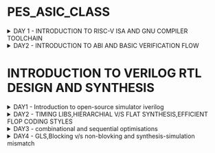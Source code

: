 # PES_ASIC_CLASS
<details>
<summary>DAY 1 - INTRODUCTION TO RISC-V ISA AND GNU COMPILER TOOLCHAIN</summary>
<br>

### LAB1 - c program to compute sum 1 to N
![image](https://github.com/kushal2710/pes_asic_class/assets/115935208/5773fe42-28bb-4e42-9b0f-832bc90e8abc)
![image](https://github.com/kushal2710/pes_asic_class/assets/115935208/21260005-cdf4-4acd-84bc-00ee17a52a17)

### LAB2 - RISC-V GCC COMPILE AND DISASSEMBLE

#riscv64-unknown-elf-gcc -O1  -mabi=lp64  march=rv64i  -o sum1ton.o  sum1ton.c 

the above command is used in Ubuntu to compile a C source code file (sum1ton.c) into an object file (sum1ton.o) using the RISC-V 64-bit architecture toolchain (riscv64-unknown-elf-gcc)

O1 - optimisation flag GCC will try to optimize the code for size and execution speed.

-mabi=lp64: This flag specifies the ABI (Application Binary Interface) to use. ABI defines how functions, data, and system calls are represented and accessed in machine code. lp64 stands for "Long, Pointer, 64-bit," which means that integers and longs are 64 bits, and pointers are also 64 bits.

-march=rv64i: This flag specifies the target RISC-V architecture. 

So, when you run this command in Ubuntu, it will take the sum1ton.c source code, compile it with the specified options and toolchain, and produce an object file named sum1ton.o that can later be linked to create an executable program for the RISC-V 64-bit architecture.

When you run ls -ltr in a terminal in Ubuntu, you'll see a list of files and directories in the current directory

![image](https://github.com/kushal2710/pes_asic_class/assets/115935208/a34f4af7-5378-4cfe-a9eb-936eca0a661e)

![image](https://github.com/kushal2710/pes_asic_class/assets/115935208/6e2f4e6d-5334-48f1-ab25-8a4b153d4dd7)

#### Using Ofast - optimisation flag 

![image](https://github.com/kushal2710/pes_asic_class/assets/115935208/c2730444-1907-4b2a-914c-e7a278cd71cc)

You can use riscv64-unknown-elf-objdump to disassemble machine code into human-readable assembly language

![image](https://github.com/kushal2710/pes_asic_class/assets/115935208/50cd1940-0c7e-445f-a673-095294e7f036)

## LAB3 - spike simulation and debug

![image](https://github.com/kushal2710/pes_asic_class/assets/115935208/95881567-bef9-4e00-a1df-ca9942e0251d)

## LAB4 - signed and unsigned integers

![image](https://github.com/kushal2710/pes_asic_class/assets/115935208/ea752c52-caef-4b37-a03c-2759f910fc0f)
</details>
<details>
<summary> DAY2 - INTRODUCTION TO ABI AND BASIC VERIFICATION FLOW</summary>
<br>

 ## LAB1 - simulating new c program with function call

![image](https://github.com/kushal2710/pes_asic_class/assets/115935208/d7410f44-5ecd-4f5b-93d8-68f9740c8e15)

![image](https://github.com/kushal2710/pes_asic_class/assets/115935208/34badac8-eaba-4d25-b870-5526175dc31e)

![Screenshot from 2023-08-22 09-06-19](https://github.com/kushal2710/pes_asic_class/assets/115935208/a217b637-e54d-4470-a6d7-d0002ba9e8e6)


![Screenshot from 2023-08-19 18-09-41](https://github.com/kushal2710/pes_asic_class/assets/115935208/b57724d5-8d0f-43ab-a1b4-22e5680cca24)

TO RUN C PROGRAM ON RISC-V CPU

![image](https://github.com/kushal2710/pes_asic_class/assets/115935208/3897a88c-52a2-4247-8a53-6d76b8360714)

![image](https://github.com/kushal2710/pes_asic_class/assets/115935208/578cd5ed-7ffe-48b4-a320-4e7d82f89970)

![image](https://github.com/kushal2710/pes_asic_class/assets/115935208/fa303720-2a16-438a-991b-2e5a0e42c0c1)

</details>

# INTRODUCTION TO VERILOG RTL DESIGN AND SYNTHESIS

<details>
<summary>DAY1 - Introduction to open-source simulator iverilog</summary>
<br>

 RTL design is checked for adherence to the spec by simulating the design

• Simulator is the tool used for simulating the design, iverilog is the tool used 

  Design is the actual Verilog code or set of Verilog codes which has the intended functionality to meet with the required specifications

  TestBench is the setup to apply stimulus (test_vectors) to the design to check its functionality

  ![Screenshot from 2023-08-27 23-27-04](https://github.com/kushal2710/pes_asic_class/assets/115935208/691762b3-69e4-44e3-9ae3-78b6d759ec17)

  ![Screenshot from 2023-08-27 23-28-20](https://github.com/kushal2710/pes_asic_class/assets/115935208/f4d958c6-71ce-49de-9744-e1091210bf5f)

 ## LABS using iverilog and gtkwave 

 After gitcloning to https://github.com/kunalg123/sky130RTLDesignAndSynthesisworkshop.git

 ![Screenshot from 2023-08-27 18-14-03](https://github.com/kushal2710/pes_asic_class/assets/115935208/82ad467a-c40d-4643-819e-e55a68f5cc0c)

 ![Screenshot from 2023-08-27 23-42-26](https://github.com/kushal2710/pes_asic_class/assets/115935208/9785d898-103d-4801-a970-7a29df3ac2ef)

 After simulating the multiplexer using iverilog 

 ![Screenshot from 2023-08-27 18-17-08](https://github.com/kushal2710/pes_asic_class/assets/115935208/af25ea3b-f138-46d6-9985-0ac92bfe8cfd)

 ![Screenshot from 2023-08-27 18-23-56](https://github.com/kushal2710/pes_asic_class/assets/115935208/440527bc-7b46-4905-8200-8cff5e599246)

 we can see that multiplexer is selecting the output based on the select signal 

 ![Screenshot from 2023-08-27 18-17-08](https://github.com/kushal2710/pes_asic_class/assets/115935208/4fe340ca-6783-402e-b57e-bdc028e60eb2)

 ![Screenshot from 2023-08-27 18-41-54](https://github.com/kushal2710/pes_asic_class/assets/115935208/1f212761-117a-425d-8ed8-34270b8edfd3)

 ![Screenshot from 2023-08-27 23-50-12](https://github.com/kushal2710/pes_asic_class/assets/115935208/21856417-c99e-4ac5-9500-d657f936b785)

 ![Screenshot from 2023-08-27 23-51-20](https://github.com/kushal2710/pes_asic_class/assets/115935208/25799ab3-3571-4ecc-8ae7-82c2117e0490)

 ![Screenshot from 2023-08-27 23-52-47](https://github.com/kushal2710/pes_asic_class/assets/115935208/98dd8dd3-0c1d-4ad9-b63a-09d4f8d46fe5)

 Invoking the yosys

 ![Screenshot from 2023-08-27 23-58-23](https://github.com/kushal2710/pes_asic_class/assets/115935208/2088e3ec-d445-49d1-9e0f-a5a61f07a14d)

 ![Screenshot from 2023-08-28 12-11-46](https://github.com/kushal2710/pes_asic_class/assets/115935208/fdf6c8f7-2660-487d-909c-f926c05b4790)

 ![Screenshot from 2023-08-28 12-12-12](https://github.com/kushal2710/pes_asic_class/assets/115935208/32f03763-ab85-4538-b101-fdafc3728f52)

 ![Screenshot from 2023-08-28 22-48-08](https://github.com/kushal2710/pes_asic_class/assets/115935208/764c4055-5319-46ad-a160-c91a48bf19ec)

 ![Screenshot from 2023-08-28 22-45-03](https://github.com/kushal2710/pes_asic_class/assets/115935208/55ba2c03-fd21-4c09-928c-0441e066dd07)
 
 ![Screenshot from 2023-08-28 22-28-56](https://github.com/kushal2710/pes_asic_class/assets/115935208/a82f1432-cacf-487b-aafa-ab008652f075)

 ![Screenshot from 2023-08-28 23-13-18](https://github.com/kushal2710/pes_asic_class/assets/115935208/93886b7e-6e08-4bd1-a144-313d934d3606)
 </details>
 <details>
 <summary>DAY2 - TIMING LIBS,HIERARCHIAL V/S FLAT SYNTHESIS,EFFICIENT FLOP CODING STYLES</summary>
 <br>

 ## Introduction to timing.libs
 
 ![Screenshot from 2023-08-28 23-45-49](https://github.com/kushal2710/pes_asic_class/assets/115935208/e4adcf16-06bd-4bd4-b9bd-6f060151bbb1)

 ![Screenshot from 2023-08-28 23-31-32](https://github.com/kushal2710/pes_asic_class/assets/115935208/13b7545f-a296-4f8d-b229-632b09d6e29c)

 ![Screenshot from 2023-08-28 23-44-03](https://github.com/kushal2710/pes_asic_class/assets/115935208/8c253dbc-ea7e-4613-8b0d-2c777c20bcb0)

 ## Hierarchial v/s flat synthesis

 ![Screenshot from 2023-08-29 00-00-19](https://github.com/kushal2710/pes_asic_class/assets/115935208/9d969171-c754-488b-a964-1e05df741e5e)

 ![Screenshot from 2023-08-29 00-01-28](https://github.com/kushal2710/pes_asic_class/assets/115935208/2c3e729c-770c-4279-9b4d-0f88bf0f9e0f)

 ![Screenshot from 2023-08-29 00-04-00](https://github.com/kushal2710/pes_asic_class/assets/115935208/2d40c6f7-8ac3-4c19-a740-de8e1d67ef69)

 ![Screenshot from 2023-08-29 00-04-47](https://github.com/kushal2710/pes_asic_class/assets/115935208/a32f3aa9-9a06-4fd8-a10f-ddb66863d4ad)

 ![Screenshot from 2023-08-29 00-09-44](https://github.com/kushal2710/pes_asic_class/assets/115935208/4c78af00-0afc-4690-8b06-9e965012cdf2)

 ![Screenshot from 2023-08-29 00-10-48](https://github.com/kushal2710/pes_asic_class/assets/115935208/7cf7a180-a7ee-4d28-9167-b3f9644bcd5d)

 ![Screenshot from 2023-08-29 00-16-13](https://github.com/kushal2710/pes_asic_class/assets/115935208/f256674c-a41e-4407-971d-83b7750cf223)

 ![Screenshot from 2023-08-29 00-17-14](https://github.com/kushal2710/pes_asic_class/assets/115935208/bca052c0-9b91-4038-80b7-2c9240ae25ed)

 ![Screenshot from 2023-08-29 00-22-59](https://github.com/kushal2710/pes_asic_class/assets/115935208/ca90ac8b-b00d-4623-b8ce-0bd661d37f3b)

 ![Screenshot from 2023-08-29 00-23-26](https://github.com/kushal2710/pes_asic_class/assets/115935208/cbbd41e2-a439-458e-b3e3-baec121cd299)

 ![Screenshot from 2023-08-29 00-26-37](https://github.com/kushal2710/pes_asic_class/assets/115935208/329db042-bc9d-44dd-bee9-4ab15ca132c1)

 ![Screenshot from 2023-08-29 00-26-59](https://github.com/kushal2710/pes_asic_class/assets/115935208/d6083a0a-3f49-4039-af16-1ba5876cccfa)

 ![Screenshot from 2023-08-29 00-28-16](https://github.com/kushal2710/pes_asic_class/assets/115935208/d3304955-c020-4af7-af3a-c9be8b4e7127)

 ![Screenshot from 2023-08-29 00-28-42](https://github.com/kushal2710/pes_asic_class/assets/115935208/46aed982-26ec-45b2-9730-81c82881301c)

 ## Various flop coding styles and optimization

 ![Screenshot from 2023-08-29 15-33-56](https://github.com/kushal2710/pes_asic_class/assets/115935208/3e2c4c5a-7199-4493-9a6c-94a38bbc530e)

 ![Screenshot from 2023-08-29 15-38-18](https://github.com/kushal2710/pes_asic_class/assets/115935208/7f5e7b78-f68e-4a45-8ba6-9484a428d42c)

 ![Screenshot from 2023-08-29 15-28-59](https://github.com/kushal2710/pes_asic_class/assets/115935208/176939bb-4df2-46ff-bc40-7d08f1b8427e)

 ![Screenshot from 2023-08-29 15-32-32](https://github.com/kushal2710/pes_asic_class/assets/115935208/b14a61e0-75c9-418f-99c7-e7af8f9b7228)

 ![Screenshot from 2023-08-29 15-49-36](https://github.com/kushal2710/pes_asic_class/assets/115935208/3b948a4c-4f94-4bd8-aaf6-b183bf6d6854)

 ![Screenshot from 2023-08-29 15-54-41](https://github.com/kushal2710/pes_asic_class/assets/115935208/96815590-3893-4c5e-8241-5505fcbab4b7)

 ![Screenshot from 2023-08-29 15-54-51](https://github.com/kushal2710/pes_asic_class/assets/115935208/807b4bc6-c3bb-413f-a1b6-ee300b39161a)

 ![Screenshot from 2023-08-29 17-04-04](https://github.com/kushal2710/pes_asic_class/assets/115935208/ecf723e7-d242-4c58-9cdc-50e8c1fbdb16)

 ![Screenshot from 2023-08-29 17-04-10](https://github.com/kushal2710/pes_asic_class/assets/115935208/6acbf113-1bab-473c-a41d-dbbad7ee2986)

 ![Screenshot from 2023-08-29 17-11-47](https://github.com/kushal2710/pes_asic_class/assets/115935208/710d049d-f5c0-4a5d-b021-d622e7b6d993)

 ![Screenshot from 2023-08-29 17-12-12](https://github.com/kushal2710/pes_asic_class/assets/115935208/8fc63076-82d4-4245-8c1e-15d37b7c8faf)

 ![Screenshot from 2023-08-29 17-19-05](https://github.com/kushal2710/pes_asic_class/assets/115935208/25909262-cc65-46ab-aabc-b3b504baf771)

 ![Screenshot from 2023-08-29 17-22-29](https://github.com/kushal2710/pes_asic_class/assets/115935208/248d1e34-6a0b-4b62-bb75-cbe1a7760abc)

 ## Interesting optimisations

 ![Screenshot from 2023-08-29 17-38-46](https://github.com/kushal2710/pes_asic_class/assets/115935208/f7a07484-7355-4875-9222-8f57f2340f93)

 ![Screenshot from 2023-08-29 17-33-58](https://github.com/kushal2710/pes_asic_class/assets/115935208/8f1e7e4f-2269-4d5f-a63f-e141550ad987)

 ![Screenshot from 2023-08-29 17-39-10](https://github.com/kushal2710/pes_asic_class/assets/115935208/9e51bf67-a5ac-4808-82f9-8191a148aef3)

 ![Screenshot from 2023-08-29 17-41-14](https://github.com/kushal2710/pes_asic_class/assets/115935208/c5f69dc3-4722-46a1-999b-9b412f8f28f0)

 ![Screenshot from 2023-08-29 17-44-06](https://github.com/kushal2710/pes_asic_class/assets/115935208/a4e894b3-4971-40a8-b91a-f01793b15f4a)

 ![Screenshot from 2023-08-29 17-53-38](https://github.com/kushal2710/pes_asic_class/assets/115935208/5f45861f-5c64-48ff-aa74-fad749148571)

 ![Screenshot from 2023-08-29 17-58-36](https://github.com/kushal2710/pes_asic_class/assets/115935208/c90b985d-1bf5-4833-8350-3aa17a8ad7c5)
 </details>
 <details>
 <summary>DAY3 - combinational and sequential optimisations</summary>
 <br>
 
  ## Combinational optimisations

 ![Screenshot from 2023-08-29 17-58-36](https://github.com/kushal2710/pes_asic_class/assets/115935208/7ad20ddb-ee42-435f-8463-ebd0b7c57b17)

 ![Screenshot from 2023-08-29 18-18-27](https://github.com/kushal2710/pes_asic_class/assets/115935208/0d0fe3f0-d299-479a-a871-25bddb7786a0)

 ![Screenshot from 2023-08-29 18-19-23](https://github.com/kushal2710/pes_asic_class/assets/115935208/402d2175-cb11-471c-acf1-9dc279268902)

 ![Screenshot from 2023-08-29 18-20-20](https://github.com/kushal2710/pes_asic_class/assets/115935208/0a69e7cb-23b1-414d-bdfd-0656a0a8aa2a)

 ![Screenshot from 2023-08-29 18-23-11](https://github.com/kushal2710/pes_asic_class/assets/115935208/1ac35ae7-2256-4db2-93f5-71c006336e3c)

 ![Screenshot from 2023-08-29 18-26-29](https://github.com/kushal2710/pes_asic_class/assets/115935208/7316dc1e-f2ec-46f4-a738-5ac9247e7fac)

 ## sequential logic optimisations

 ![Screenshot from 2023-08-29 18-36-19](https://github.com/kushal2710/pes_asic_class/assets/115935208/9a2286bc-8ed4-417f-8c39-5cafcf475735)

 ![Screenshot from 2023-08-29 18-38-45](https://github.com/kushal2710/pes_asic_class/assets/115935208/0de76eb1-04bf-4b42-92e8-bda4ec265ba9)

 ![Screenshot from 2023-08-29 18-42-14](https://github.com/kushal2710/pes_asic_class/assets/115935208/36ba5cf5-60d8-4532-8b1d-6eb02ed83164)

 ![Screenshot from 2023-08-29 18-43-47](https://github.com/kushal2710/pes_asic_class/assets/115935208/f4ab39da-5330-4a21-91c1-e017a86ae0dd)

 ![Screenshot from 2023-08-29 18-48-38](https://github.com/kushal2710/pes_asic_class/assets/115935208/e2b53155-37c7-4930-88be-886091dd56af)

 ![Screenshot from 2023-08-29 18-53-57](https://github.com/kushal2710/pes_asic_class/assets/115935208/e0ebaf32-86a3-401d-af22-5909818208a7)

 ![Screenshot from 2023-08-29 18-57-29](https://github.com/kushal2710/pes_asic_class/assets/115935208/6d7b607c-699b-4ea4-b001-0fe09e4295a2)

 ## sequential optimisation for unused outputs

 ![Screenshot from 2023-08-29 19-10-02](https://github.com/kushal2710/pes_asic_class/assets/115935208/321f7781-341a-45ce-9d3d-e6c72b2b0c6b)

 ![Screenshot from 2023-08-29 19-13-46](https://github.com/kushal2710/pes_asic_class/assets/115935208/53fe5a09-0494-47ff-8c6e-eb6f6a739e88)

 ![Screenshot from 2023-08-29 19-25-31](https://github.com/kushal2710/pes_asic_class/assets/115935208/630182b5-2475-45b8-8653-d1d382ee9501)
 </details>
 <details>
 <summary>DAY4 - GLS,Blocking v/s non-blovking and synthesis-simulation mismatch</summary>
 <br>
 
  ## labs on GLS and synthesis-simulation mismatch
 
 ![Screenshot from 2023-08-29 19-46-32](https://github.com/kushal2710/pes_asic_class/assets/115935208/21345884-b7e1-41e3-82c0-d33ba4470cc2)

 ![Screenshot from 2023-08-29 19-52-28](https://github.com/kushal2710/pes_asic_class/assets/115935208/64c13889-8edd-44e0-9c70-5513495c61e5)

 ![Screenshot from 2023-08-29 19-52-57](https://github.com/kushal2710/pes_asic_class/assets/115935208/ba62799b-4bd3-4054-a14f-d78432d91068)

 ![Screenshot from 2023-08-29 19-56-14](https://github.com/kushal2710/pes_asic_class/assets/115935208/4f62de2a-5796-47fc-aaf3-303dda6d89b7)

 ![Screenshot from 2023-08-29 20-06-15](https://github.com/kushal2710/pes_asic_class/assets/115935208/fe906b47-dfbd-4502-92e0-32e8ad0f64d8)

 ![Screenshot from 2023-08-29 20-11-00](https://github.com/kushal2710/pes_asic_class/assets/115935208/8927a605-67ec-4ec5-a17c-8d5aa5ba907e)

 ![Screenshot from 2023-08-29 20-17-52](https://github.com/kushal2710/pes_asic_class/assets/115935208/d4c63e50-2e0c-4a0e-8f37-52a6e6309706)

 ## labs on synthesis-simulation mismatch for blocking statement

 ![Screenshot from 2023-08-29 20-33-46](https://github.com/kushal2710/pes_asic_class/assets/115935208/502156f8-7cae-4261-9d56-37fef8f1fa58)

 ![Screenshot from 2023-08-29 20-38-14](https://github.com/kushal2710/pes_asic_class/assets/115935208/d2cc3828-01ea-40e3-b02f-bc4a888b2d2e)

 ![Screenshot from 2023-08-29 20-45-08](https://github.com/kushal2710/pes_asic_class/assets/115935208/a02eabfd-4360-4e29-baf9-f17d12064ead)

